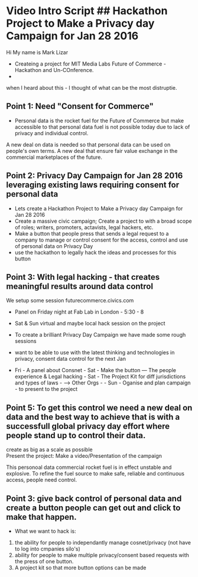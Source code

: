 
# Video Intro Script ## Hackathon Project to Make a Privacy day Campaign for Jan 28 2016


Hi My name is Mark Lizar
- Createing a project for MIT Media Labs Future of Commerce - Hackathon and Un-COnference. 
- 
when I heard about this - I thought of what can be the most distruptie. 

## Point 1: Need "Consent for Commerce"

- Personal data  is the rocket fuel for the Future of Commerce but make accessible to that personal data fuel is not possible today due to lack of privacy and individual control.

A new deal on data is needed so that personal data can be used on people's own terms.  A new deal that ensure fair value exchange in the commercial marketplaces of the future. 

## Point 2: Privacy Day Campaign for Jan 28 2016 leveraging existing laws requiring consent for personal data

- Lets create a  Hackathon Project to Make a Privacy day Campaign for Jan 28 2016
- Create a massive civic campaign;  Create a project to with a broad scope of roles; writers, promoters, actavists, legal hackers, etc. 
- Make a button that people press that sends a legal request to a company to manage or control consent for the access, control and use of personal data on Privacy Day
- use the hackathon to legally hack the ideas and processes for this button

## Point 3: With legal hacking -  that creates meaningful  results around data control

We setup some session  futurecommerce.civics.com  
- Panel on Friday night at Fab Lab in London - 5:30 - 8 
- Sat & Sun virtual and maybe local hack session on the project


- To create a brilliant Privacy Day Campaign we have made some rough sessions 
- want to be able to use with the latest thinking and technologies in privacy, consent data control  for the next Jan
- Fri - A panel about Consnet
        - Sat - Make the button — The people experience & Legal hacking
        - Sat - The Project Kit for diff jurisdictions and types of laws -  —> Other Orgs
            - 
        - Sun - Oganise and plan campaign
        - to present to the project

## Point 5: To get this control we need a new deal on data and the best way to achieve that is with a successfull global privacy day  effort where people stand up to control their data.  


create as big as a scale as possible  
Present the project: Make a video/Presentation of the campaign 

This personoal data commercial rocket fuel is in effect unstable and explosive.  To refine the fuel source to make  safe, reliable and continuous access, people need control. 



## Point 3: give back control of personal data and create a button people can get out and click to make that happen. 

- What we want to hack is:
1. the ability for people to independantly manage cosnet/privacy (not have to log into cmpanies silo's)
2. ability for people to make multiple privacy/consent based requests with the press of one button. 
3. A project kit so that more button options can be made

